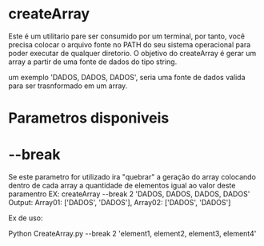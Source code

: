 # createArray

Este é um utilitario pare ser consumido por um terminal, por tanto, você precisa colocar o arquivo fonte no PATH do seu sistema operacional para poder executar de qualquer diretorio.
O objetivo do createArray é gerar um array a partir de uma fonte de dados do tipo string.

um exemplo 'DADOS, DADOS, DADOS', seria uma fonte de dados valida para ser trasnformado em um array.


# Parametros disponiveis

# --break
Se este parametro for utilizado ira "quebrar" a geração do array colocando dentro de cada array a quantidade de elementos igual ao valor deste paramentro
EX: createArray --break 2 'DADOS, DADOS, DADOS, DADOS' 
Output: Array01: ['DADOS', 'DADOS'], Array02: ['DADOS', 'DADOS']




Ex de uso:

Python CreateArray.py --break 2 'element1, element2, element3, element4'
